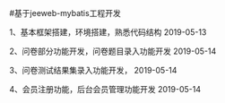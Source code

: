 #基于jeeweb-mybatis工程开发

1、基本框架搭建，环境搭建，熟悉代码结构 2019-05-13

2、问卷部分功能开发，问卷题目录入功能开发 2019-05-14

3、问卷测试结果集录入功能开发， 2019-05-14

4、会员注册功能，后台会员管理功能开发 2019-05-14
